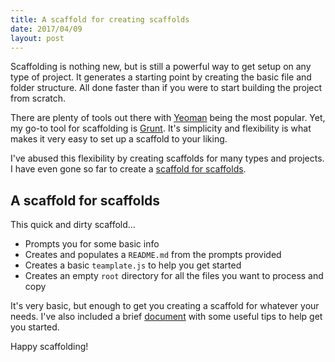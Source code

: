 ```yaml
---
title: A scaffold for creating scaffolds
date: 2017/04/09
layout: post
---
```


Scaffolding is nothing new, but is still a powerful way to get setup on any type of project. It generates a starting point by creating the basic file and folder structure. All done faster than if you were to start building the project from scratch.

There are plenty of tools out there with [Yeoman](http://yeoman.io/) being the most popular. Yet, my go-to tool for scaffolding is [Grunt](http://gruntjs.com/project-scaffolding). It's simplicity and flexibility is what makes it very easy to set up a scaffold to your liking. 

I've abused this flexibility by creating scaffolds for many types and projects. I have even gone so far to create a [scaffold for scaffolds](https://github.com/jjgrainger/scaffold).

## A scaffold for scaffolds

This quick and dirty scaffold...

* Prompts you for some basic info
* Creates and populates a `README.md` from the prompts provided
* Creates a basic `teamplate.js` to help you get started
* Creates an empty `root` directory for all the files you want to process and copy

It's very basic, but enough to get you creating a scaffold for whatever your needs. I've also included a brief [document](https://github.com/jjgrainger/scaffold/blob/master/Creating-Scaffolds.md) with some useful tips to help get you started.

Happy scaffolding!
